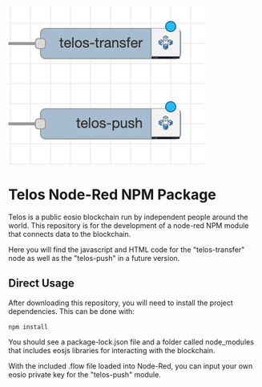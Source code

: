 ![Screenshot](images/telos_node_screenshot.png)

# Telos Node-Red NPM Package

Telos is a public eosio blockchain run by independent people around the world. This repository is for the development of a node-red NPM module that connects data to the blockchain.

Here you will find the javascript and HTML code for the "telos-transfer" node as well as the "telos-push" in a future version.

## Direct Usage

After downloading this repository, you will need to install the project dependencies. This can be done with:

```
npm install
```

You should see a package-lock.json file and a folder called node_modules that includes eosjs libraries for interacting with the blockchain.

With the included .flow file loaded into Node-Red, you can input your own eosio private key for the "telos-push" module.

